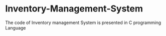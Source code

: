# Inventory-Management-System
The code of Inventory management System is presented in C programming Language
